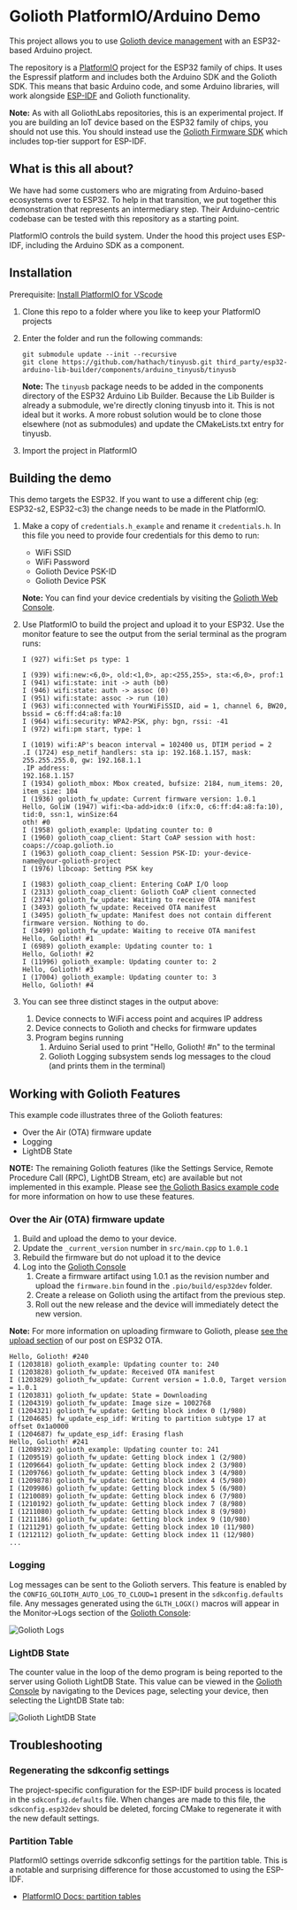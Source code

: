 # Golioth PlatformIO/Arduino Demo

This project allows you to use [Golioth device management](https://golioth.io/)
with an ESP32-based Arduino project.

The repository is a [PlatformIO](https://platformio.org/) project for the ESP32
family of chips. It uses the Espressif platform and includes both the Arduino
SDK and the Golioth SDK. This means that basic Arduino code, and some Arduino
libraries, will work alongside
[ESP-IDF](https://www.espressif.com/en/products/sdks/esp-idf) and Golioth
functionality.

**Note:** As with all GoliothLabs repositories, this is an experimental project.
If you are building an IoT device based on the ESP32 family of chips, you should
not use this. You should instead use the [Golioth Firmware
SDK](https://github.com/golioth/golioth-firmware-sdk) which includes top-tier
support for ESP-IDF.

## What is this all about?

We have had some customers who are migrating from Arduino-based ecosystems over
to ESP32. To help in that transition, we put together this demonstration that
represents an intermediary step. Their Arduino-centric codebase can be tested
with this repository as a starting point.

PlatformIO controls the build system. Under the hood this project uses ESP-IDF,
including the Arduino SDK as a component.

## Installation

Prerequisite: [Install PlatformIO for
VScode](https://docs.platformio.org/en/latest/integration/ide/vscode.html)

1. Clone this repo to a folder where you like to keep your PlatformIO projects
2. Enter the folder and run the following commands:

    ```shell
    git submodule update --init --recursive
    git clone https://github.com/hathach/tinyusb.git third_party/esp32-arduino-lib-builder/components/arduino_tinyusb/tinyusb
    ```

    **Note:** The `tinyusb` package needs to be added in the components directory of the
    ESP32 Arduino Lib Builder. Because the Lib Builder is already a submodule, we're
    directly cloning tinyusb into it. This is not ideal but it works. A more robust
    solution would be to clone those elsewhere (not as submodules) and update the
    CMakeLists.txt entry for tinyusb.

3. Import the project in PlatformIO

## Building the demo

This demo targets the ESP32. If you want to use a different chip (eg: ESP32-s2,
ESP32-c3) the change needs to be made in the PlatformIO.

1. Make a copy of `credentials.h_example` and rename it `credentials.h`. In this
   file you need to provide four credentials for this demo to run:

    * WiFi SSID
    * WiFi Password
    * Golioth Device PSK-ID
    * Golioth Device PSK

   **Note:** You can find your device credentials by visiting the [Golioth Web
    Console](https://console.golioth.io/).

2. Use PlatformIO to build the project and upload it to your ESP32. Use the
   monitor feature to see the output from the serial terminal as the program
   runs:

   ```shell
   I (927) wifi:Set ps type: 1

   I (939) wifi:new:<6,0>, old:<1,0>, ap:<255,255>, sta:<6,0>, prof:1
   I (941) wifi:state: init -> auth (b0)
   I (946) wifi:state: auth -> assoc (0)
   I (951) wifi:state: assoc -> run (10)
   I (963) wifi:connected with YourWiFiSSID, aid = 1, channel 6, BW20, bssid = c6:ff:d4:a8:fa:10
   I (964) wifi:security: WPA2-PSK, phy: bgn, rssi: -41
   I (972) wifi:pm start, type: 1

   I (1019) wifi:AP's beacon interval = 102400 us, DTIM period = 2
   .I (1724) esp_netif_handlers: sta ip: 192.168.1.157, mask: 255.255.255.0, gw: 192.168.1.1
   .IP address:
   192.168.1.157
   I (1934) golioth_mbox: Mbox created, bufsize: 2184, num_items: 20, item_size: 104
   I (1936) golioth_fw_update: Current firmware version: 1.0.1
   Hello, GoliW (1947) wifi:<ba-add>idx:0 (ifx:0, c6:ff:d4:a8:fa:10), tid:0, ssn:1, winSize:64
   oth! #0
   I (1958) golioth_example: Updating counter to: 0
   I (1960) golioth_coap_client: Start CoAP session with host: coaps://coap.golioth.io
   I (1963) golioth_coap_client: Session PSK-ID: your-device-name@your-golioth-project
   I (1976) libcoap: Setting PSK key

   I (1983) golioth_coap_client: Entering CoAP I/O loop
   I (2313) golioth_coap_client: Golioth CoAP client connected
   I (2374) golioth_fw_update: Waiting to receive OTA manifest
   I (3493) golioth_fw_update: Received OTA manifest
   I (3495) golioth_fw_update: Manifest does not contain different firmware version. Nothing to do.
   I (3499) golioth_fw_update: Waiting to receive OTA manifest
   Hello, Golioth! #1
   I (6989) golioth_example: Updating counter to: 1
   Hello, Golioth! #2
   I (11996) golioth_example: Updating counter to: 2
   Hello, Golioth! #3
   I (17004) golioth_example: Updating counter to: 3
   Hello, Golioth! #4
   ```

3. You can see three distinct stages in the output above:

   1. Device connects to WiFi access point and acquires IP address
   2. Device connects to Golioth and checks for firmware updates
   3. Program begins running
      1. Arduino Serial used to print "Hello, Golioth! #n" to the terminal
      2. Golioth Logging subsystem sends log messages to the cloud (and prints them
         in the terminal)

## Working with Golioth Features

This example code illustrates three of the Golioth features:

* Over the Air (OTA) firmware update
* Logging
* LightDB State

**NOTE:** The remaining Golioth features (like the Settings Service, Remote
Procedure Call (RPC), LightDB Stream, etc) are available but not implemented in
this example. Please see [the Golioth Basics example
code](https://github.com/golioth/golioth-firmware-sdk/blob/main/examples/common/golioth_basics.c)
for more information on how to use these features.

### Over the Air (OTA) firmware update

1. Build and upload the demo to your device.
2. Update the `_current_version` number in `src/main.cpp` to `1.0.1`
3. Rebuild the firmware but do not upload it to the device
4. Log into the [Golioth Console](https://console.golioth.io)
   1. Create a firmware artifact using 1.0.1 as the revision number and upload
      the `firmware.bin` found in the `.pio/build/esp32dev` folder.
   2. Create a release on Golioth using the artifact from the previous step.
   3. Roll out the new release and the device will immediately detect the
      new version.

**Note:** For more information on uploading firmware to Golioth, please [see the upload
section](https://blog.golioth.io/how-to-do-esp32-ota-updates-using-golioth-and-esp-idf/#upload-to-golioth)
of our post on ESP32 OTA.

```shell
Hello, Golioth! #240
I (1203818) golioth_example: Updating counter to: 240
I (1203828) golioth_fw_update: Received OTA manifest
I (1203829) golioth_fw_update: Current version = 1.0.0, Target version = 1.0.1
I (1203831) golioth_fw_update: State = Downloading
I (1204319) golioth_fw_update: Image size = 1002768
I (1204321) golioth_fw_update: Getting block index 0 (1/980)
I (1204685) fw_update_esp_idf: Writing to partition subtype 17 at offset 0x1a0000
I (1204687) fw_update_esp_idf: Erasing flash
Hello, Golioth! #241
I (1208932) golioth_example: Updating counter to: 241
I (1209519) golioth_fw_update: Getting block index 1 (2/980)
I (1209664) golioth_fw_update: Getting block index 2 (3/980)
I (1209766) golioth_fw_update: Getting block index 3 (4/980)
I (1209878) golioth_fw_update: Getting block index 4 (5/980)
I (1209986) golioth_fw_update: Getting block index 5 (6/980)
I (1210089) golioth_fw_update: Getting block index 6 (7/980)
I (1210192) golioth_fw_update: Getting block index 7 (8/980)
I (1211080) golioth_fw_update: Getting block index 8 (9/980)
I (1211186) golioth_fw_update: Getting block index 9 (10/980)
I (1211291) golioth_fw_update: Getting block index 10 (11/980)
I (1212112) golioth_fw_update: Getting block index 11 (12/980)
...
```

### Logging

Log messages can be sent to the Golioth servers. This feature is enabled by the
`CONFIG_GOLIOTH_AUTO_LOG_TO_CLOUD=1` present in the `sdkconfig.defaults` file.
Any messages generated using the `GLTH_LOGX()` macros will appear in the
Monitor&rarr;Logs section of the [Golioth Console](https://console.golioth.io):

![Golioth Logs](img/golioth-logs.png)

### LightDB State

The counter value in the loop of the demo program is being reported to the
server using Golioth LightDB State. This value can be viewed in the [Golioth
Console](https://console.golioth.io) by navigating to the Devices page,
selecting your device, then selecting the LightDB State tab:

![Golioth LightDB State](img/golioth-lightdb-state.png)

## Troubleshooting

### Regenerating the sdkconfig settings

The project-specific configuration for the ESP-IDF build process is located in
the `sdkconfig.defaults` file. When changes are made to this file, the
`sdkconfig.esp32dev` should be deleted, forcing CMake to regenerate it with the
new default settings.

### Partition Table

PlatformIO settings override sdkconfig settings for the partition table. This is
a notable and surprising difference for those accustomed to using the ESP-IDF.

* [PlatformIO Docs: partition
  tables](https://docs.platformio.org/en/latest/platforms/espressif32.html#partition-tables)
